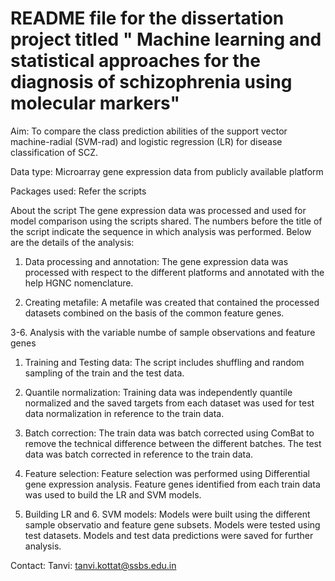 # README file for the dissertation project titled " Machine learning and statistical approaches for the diagnosis of schizophrenia using molecular markers"

Aim: To compare the class prediction abilities of the support vector machine-radial (SVM-rad) and logistic regression (LR) for disease classification of SCZ. 

Data type: Microarray gene expression data from publicly available platform

Packages used: Refer the scripts

About the script
The gene expression data was processed and used for model comparison using the scripts shared. The numbers before the title of the script indicate the sequence in which analysis was performed. Below are the details of the analysis:

1. Data processing and annotation: The gene expression data was processed with respect to the different platforms and annotated with the help HGNC nomenclature.

2. Creating metafile: A metafile was created that contained the processed datasets combined on the basis of the common feature genes.

3-6. Analysis with the variable numbe of sample observations and feature genes

  1. Training and Testing data: The script includes shuffling and random sampling of the train and the test data.

  2. Quantile normalization: Training data was independently quantile normalized and the saved targets from each dataset was used for test data normalization in reference to the train data.

  3. Batch correction: The train data was batch corrected using ComBat to remove the technical difference between the different batches. The test data was batch corrected in reference to the train data. 

  4. Feature selection: Feature selection was performed using Differential gene expression analysis. Feature genes identified from each train data was used to build the LR and SVM models.

  5. Building LR and 6. SVM models: Models were built using the different sample observatio and feature gene subsets. Models were tested using test datasets. Models and test data predictions were saved for further analysis. 


Contact:
Tanvi: tanvi.kottat@ssbs.edu.in
